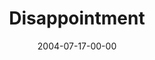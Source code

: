 ---
layout: message
category: message
series: "VIRUS"
title: "Disappointment"
date: 2004-07-17-00-00
message_id: 162
audio: "http://s3.amazonaws.com/crossroads-media/messages/audio/VIRUS_03_07-17-04_Disappointment.mp3"
audio-duration: "39:20"
explicit: false
---